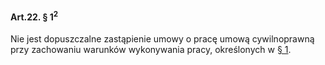 #### Art.22. § 1<sup>2</sup>

Nie jest dopuszczalne zastąpienie umowy o pracę umową cywilnoprawną przy zachowaniu warunków wykonywania pracy, określonych w [§ 1](./art_22-1-1.md).
